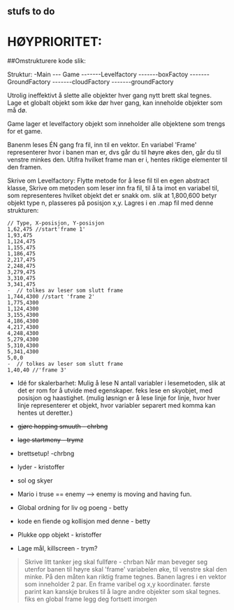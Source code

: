 
## stufs to do

# HØYPRIORITET:

##Omstrukturere kode slik:

Struktur:
-Main
--- Game
-------Levelfactory
-------boxFactoy
-------GroundFactory
-------cloudFactory
-------groundFactory


Utrolig ineffektivt å slette alle objekter hver gang nytt brett skal tegnes.
Lage et globalt objekt som ikke dør hver gang, kan inneholde objekter som må dø.

Game lager et levelfactory objekt som inneholder alle objektene som trengs for et game.

Banenm leses ÉN gang fra fil, inn til en vektor.
En variabel 'Frame' representerer hvor i banen man er, dvs går du til høyre økes den, går du til venstre minkes den.
Utifra hvilket frame man er i, hentes riktige elementer til den framen.

Skrive om Levelfactory: Flytte metode for å lese fil til en egen abstract klasse, 
Skrive om metoden som leser inn fra fil, til å ta imot en variabel til, som representeres hvilket objekt det er snakk om. slik at 
1,800,600 betyr objekt type n, plasseres på posisjon x,y.
Lagres i en .map fil med denne strukturen:

```
// Type, X-posisjon, Y-posisjon
1,62,475 //start'frame 1'
1,93,475
1,124,475
1,155,475
1,186,475
2,217,475
2,248,475
3,279,475
3,310,475
3,341,475
-  // tolkes av leser som slutt frame
1,744,4300 //start 'frame 2'
1,775,4300
1,124,4300
3,155,4300
4,186,4300
4,217,4300
4,248,4300
5,279,4300
5,310,4300
5,341,4300
5,0,0
-  // tolkes av leser som slutt frame
1,40,40 //'frame 3'
```

- Idé for skalerbarhet: Mulig å lese N antall variabler i lesemetoden, slik at det er rom for å utvide med egenskaper. feks lese en skyobjet, med posisjon og haastighet. (mulig løsnign er å lese linje for linje, hvor hver linje representerer et objekt, hvor variabler separert med komma kan hentes ut deretter.)



* ~~gjøre hopping smuuth - chrbng~~

* ~~lage startmeny - trymz~~

* brettsetup! -chrbng 

* lyder - kristoffer 

* sol og skyer

* Mario i truse == enemy --> enemy is moving and having fun.

* Global ordning for liv og poeng - betty
* kode en fiende og kollisjon med denne - betty

* Plukke opp objekt - kristoffer 

* Lage mål, killscreen - trym?

> Skrive litt tanker jeg skal fullføre - chrban
> Når man beveger seg utenfor banen til høyre skal 'frame' variabelen øke, til venstre skal den minke.
> På den måten kan riktig frame tegnes.
> Banen lagres i en vektor som inneholder 2 par. En frame varibel og x,y koordinater.
> første parint kan kanskje brukes til å lagre andre objekter som skal tegnes.
> fiks en global frame
> legg deg
> fortsett imorgen

